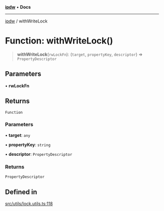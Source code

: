 [**ipdw**](../README.md) • **Docs**

***

[ipdw](../globals.md) / withWriteLock

# Function: withWriteLock()

> **withWriteLock**(`rwLockFn`): (`target`, `propertyKey`, `descriptor`) => `PropertyDescriptor`

## Parameters

• **rwLockFn**

## Returns

`Function`

### Parameters

• **target**: `any`

• **propertyKey**: `string`

• **descriptor**: `PropertyDescriptor`

### Returns

`PropertyDescriptor`

## Defined in

[src/utils/lock.utils.ts:118](https://github.com/ansi-code/ipdw/blob/ddce49f30075d034810cb5fb58d4bd8d0a9b98e6/src/utils/lock.utils.ts#L118)
